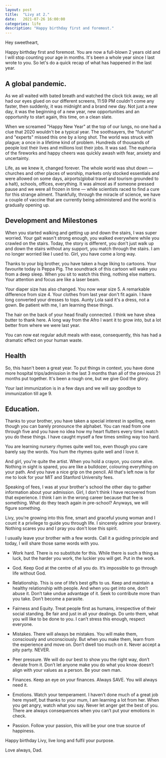 ```yaml
---
layout: post
title:  "Livy at 2."
date:   2021-07-26 16:00:00
categories: life
description: "Happy birthday first and foremost."
---
```

Hey sweetheart,

Happy birthday first and foremost. You are now a full-blown 2 years old and I will stop counting your age in months. It's been a whole year since I last wrote to you. So let's do a quick recap of what has happened in the last year.
## A global pandemic.
As we all waited with bated breath and watched the clock tick away, we all had our eyes glued on our different screens, 11:59 PM couldn't come any faster, then suddenly, it was midnight and a brand new day. Not just a new day, it was the beginning of a new year, new opportunities and an opportunity to start again, this time, on a clean slate. 

When we screamed "Happy New Year" at the top of our lungs, no one had a clue that 2020 wouldn't be a typical year. The soothsayers, the "futurist" and "experts" missed this one by a long shot. The world was struck with plague; a once in a lifetime kind of problem. Hundreds of thousands of people lost their lives and millions lost their jobs. It was sad. The euphoria of the fireworks and happy cheers was quickly awash with fear, anxiety and uncertainty.

Life, as we knew it, changed forever. The whole world was shut down &mdash; churches and other places of worship, markets only stocked essentials and were allowed on some days, airports(global travel and tourism grounded to a halt), schools, offices, everything. It was almost as if someone pressed pause and we were all frozen in time &mdash; while scientists raced to find a cure for this strange ailment. Thankfully, through the miracle of science, we have a couple of vaccine that are currently being administered and the world is gradually opening up. 
## Development and Milestones
When you started walking and getting up and down the stairs, I was super worried. Your gait wasn't strong enough, you walked everywhere while you crawled on the stairs. Today, the story is different, you don't just walk up and down the stairs without any support, you match through the stairs. I am no longer worried like I used to. Girl, you have come a long way.

Thanks to your big brother, you have taken a huge liking to cartoons. Your favourite today is Peppa Pig. The soundtrack of this cartoon will wake you from a deep sleep. When you sit to watch this thing, nothing else matters. Your attention and focus are like a laser beam.

Your diaper size has also changed. You now wear size 5. A remarkable difference from size 4. Your clothes from last year don't fit again. I have long converted your dresses to tops. Aunty Lola said it's a dress, not a gown. Be patient with me, I am learning these things.

The hair on the back of your head finally connected. I think we have shea butter to thank here. A long way from the Afro I want it to grow into, but a lot better from where we were last year. 

You can now eat regular adult meals with ease, consequently, this has had a dramatic effect on your human waste.
## Health
So, this hasn't been a great year. To put things in context, you have done more hospital trips/admission in the last 3 months than all of the previous 21 months put together. It's been a rough one, but we give God the glory.

Your last immunization is in a few days and we will say goodbye to immunization till age 9.
## Education.
Thanks to your brother, you have taken a special interest in spelling, even though you can barely pronounce the alphabet. You can read from one through five and you have no idea how my heart flutters every time I watch you do these things. I have caught myself a few times smiling way too hard.

You are learning nursery rhymes quite well too, even though you care barely say the words. You hum the rhymes quite well and I love it.

And girl, you're quite the artist. When you hold a crayon, you come alive. Nothing in sight is spared, you are like a bulldozer, colouring everything on your path. And you have a nice grip on the pencil. All that's left now is for me to look for your MIT and Stanford University fees.

Speaking of fees, I was at your brother's school the other day to gather information about your admission. Girl, I don't think I have recovered from that experience. I think I am in the wrong career because that fee is something. What do they teach again in pre-school? Anyways, we will figure something.

Livy, you're growing into this fine, smart and graceful young woman and I count it a privilege to guide you through life. I sincerely admire your bravery. Nothing scares you and I pray you don't lose this spirit. 

I usually leave your brother with a few words. Call it a guiding principle and today, I will share those same words with you.

* Work hard. There is no substitute for this. While there is such a thing as luck, but the harder you work, the luckier you will get. Put in the work.

* God. Keep God at the centre of all you do. It’s impossible to go through life without God.

* Relationship. This is one of life’s best gifts to us. Keep and maintain a healthy relationship with people. And when you get into one, don’t abuse it. Don’t take undue advantage of it. Seek to contribute more than you take. Don’t become a parasite.

* Fairness and Equity. Treat people first as humans, irrespective of their social standing. Be fair and just in all your dealings. Do unto them, what you will like to be done to you. I can’t stress this enough, respect everyone.

* Mistakes. There will always be mistakes. You will make them, consciously and unconsciously. But when you make them, learn from the experience and move on. Don’t dwell too much on it. Never accept a pity party. NEVER.

* Peer pressure. We will do our best to show you the right way, don’t deviate from it. Don’t let anyone make you do what you know doesn’t align with your values as a person. Be your own man.

* Finances. Keep an eye on your finances. Always SAVE. You will always need it.

* Emotions. Watch your temperament. I haven’t done much of a great job here myself, but thanks to your mum, I am learning a lot from her. When you get angry, watch what you say. Never let anger get the best of you. There are always consequences when you can’t put your emotions in check.

* Passion. Follow your passion, this will be your one true source of happiness.

Happy birthday Livy, live long and fulfil your purpose.

Love always,
Dad.